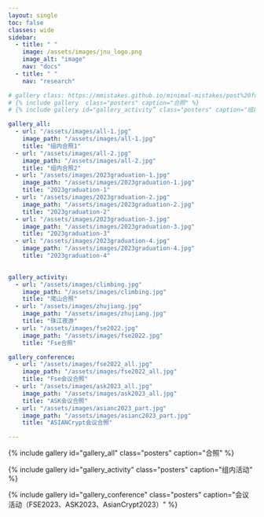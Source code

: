 ```yaml
---
layout: single
toc: false
classes: wide
sidebar:
  - title: " "
    image: /assets/images/jnu_logo.png
    image_alt: "image"
    nav: "docs"
  - title: " "
    nav: "research"

# gallery class: https://mmistakes.github.io/minimal-mistakes/post%20formats/post-gallery/
# {% include gallery  class="posters" caption="合照" %}
# {% include gallery id="gallery_activity” class="posters" caption="组内活动" %}

gallery_all:
  - url: "/assets/images/all-1.jpg"
    image_path: "/assets/images/all-1.jpg"
    title: "组内合照1"
  - url: "/assets/images/all-2.jpg"
    image_path: "/assets/images/all-2.jpg"
    title: "组内合照2"
  - url: "/assets/images/2023graduation-1.jpg"
    image_path: "/assets/images/2023graduation-1.jpg"
    title: "2023graduation-1"
  - url: "/assets/images/2023graduation-2.jpg"
    image_path: "/assets/images/2023graduation-2.jpg"
    title: "2023graduation-2"
  - url: "/assets/images/2023graduation-3.jpg"
    image_path: "/assets/images/2023graduation-3.jpg"
    title: "2023graduation-3"
  - url: "/assets/images/2023graduation-4.jpg"
    image_path: "/assets/images/2023graduation-4.jpg"
    title: "2023graduation-4"
  

gallery_activity:
  - url: "/assets/images/climbing.jpg"
    image_path: "/assets/images/climbing.jpg"
    title: "爬山合照"
  - url: "/assets/images/zhujiang.jpg"
    image_path: "/assets/images/zhujiang.jpg"
    title: "珠江夜游"
  - url: "/assets/images/fse2022.jpg"
    image_path: "/assets/images/fse2022.jpg"
    title: "Fse合照"

gallery_conference:
  - url: "/assets/images/fse2022_all.jpg"
    image_path: "/assets/images/fse2022_all.jpg"
    title: "Fse会议合照"
  - url: "/assets/images/ask2023_all.jpg"
    image_path: "/assets/images/ask2023_all.jpg"
    title: "ASK会议合照"
  - url: "/assets/images/asianc2023_part.jpg"
    image_path: "/assets/images/asianc2023_part.jpg"
    title: "ASIANCrypt会议合照"

---
```



{% include gallery id="gallery_all" class="posters" caption="合照" %}

{% include gallery id="gallery_activity" class="posters" caption="组内活动" %}

{% include gallery id="gallery_conference" class="posters" caption="会议活动（FSE2023、ASK2023、AsianCrypt2023）" %}

